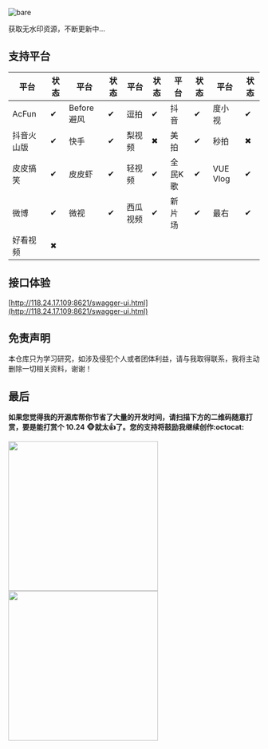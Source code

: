 ![bare](https://socialify.git.ci/HaowenLee/bare/image?language=1&owner=1&theme=Light)

获取无水印资源，不断更新中...

## 支持平台

| 平台       | 状态 | 平台       | 状态 | 平台     | 状态 | 平台    | 状态 | 平台     | 状态 |
| ---------- | ---- | ---------- | ---- | -------- | ---- | ------- | ---- | -------- | ---- |
| AcFun      | ✔    | Before避风 | ✔    | 逗拍     | ✔    | 抖音    | ✔    | 度小视   | ✔    |
| 抖音火山版 | ✔    | 快手       | ✔    | 梨视频   | ✖    | 美拍    | ✔    | 秒拍     | ✖    |
| 皮皮搞笑   | ✔    | 皮皮虾     | ✔    | 轻视频   | ✔    | 全民K歌 | ✔    | VUE Vlog | ✔    |
| 微博       | ✔    | 微视       | ✔    | 西瓜视频 | ✔    | 新片场  | ✔    | 最右     | ✔    |
| 好看视频   | ✖    |            |      |          |      |         |      |          |      |

## 接口体验

[http://118.24.17.109:8621/swagger-ui.html](http://118.24.17.109:8621/swagger-ui.html)

## 免责声明

本仓库只为学习研究，如涉及侵犯个人或者团体利益，请与我取得联系，我将主动删除一切相关资料，谢谢！

## 最后

**如果您觉得我的开源库帮你节省了大量的开发时间，请扫描下方的二维码随意打赏，要是能打赏个 10.24** **:monkey_face:****就太****:thumbsup:****了。您的支持将鼓励我继续创作****:octocat:**

<img src="https://raw.githubusercontent.com/HaowenLee/bare/master/donate/alipay.png" width="300" height="300" /> <img src="https://raw.githubusercontent.com/HaowenLee/bare/master/donate/wechat.png"  width="300" height="300" />